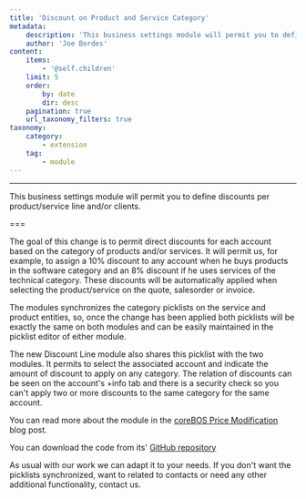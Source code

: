 ```yaml
---
title: 'Discount on Product and Service Category'
metadata:
    description: 'This business settings module will permit you to define discounts per product/service line and/or clients.'
    author: 'Joe Bordes'
content:
    items:
        - '@self.children'
    limit: 5
    order:
        by: date
        dir: desc
    pagination: true
    url_taxonomy_filters: true
taxonomy:
    category:
        - extension
    tag:
        - module
---
```

---
This business settings module will permit you to define discounts per product/service line and/or clients.

===

The goal of this change is to permit direct discounts for each account based on the category of products and/or services. It will permit us, for example, to assign a 10% discount to any account when he buys products in the software category and an 8% discount if he uses services of the technical category. These discounts will be automatically applied when selecting the product/service on the quote, salesorder or invoice.

The modules synchronizes the category picklists on the service and product entities, so, once the change has been applied both picklists will be exactly the same on both modules and can be easily maintained in the picklist editor of either module.

The new Discount Line module also shares this picklist with the two modules. It permits to select the associated account and indicate the amount of discount to apply on any category. The relation of discounts can be seen on the account's +info tab and there is a security check so you can't apply two or more discounts to the same category for the same account.

You can read more about the module in the [coreBOS Price Modification](https://blog.corebos.org/blog/pricecalculation) blog post.

You can download the code from its' [GitHub repository](https://github.com/tsolucio/PriceCalculation)

As usual with our work we can adapt it to your needs. If you don't want the picklists synchronized, want to related to contacts or need any other additional functionality, contact us.